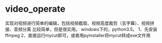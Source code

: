 # video_operate
实现对视频进行简单的编辑，包括视频截取、视频高度裁剪（去字幕）、视频拼接、音频分离
比较简单，但是很实用。
windows下的，python3.5。
1、先安装ffmpeg
2、直接运行mycut即可，或者用pyinstaller将mycut转成exe文件用
